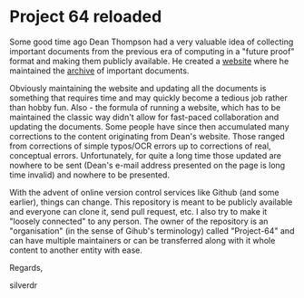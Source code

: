 Project 64 reloaded
===================
Some good time ago Dean Thompson had a very valuable idea of collecting important documents from the previous era of computing in a "future proof" format and making them publicly available. He created a [website](http://project64.c64.org/) where he maintained the [archive](http://project64.c64.org/archive.htm) of important documents.

Obviously maintaining the website and updating all the documents is something that requires time and may quickly become a tedious job rather than hobby fun. Also - the formula of running a website, which has to be maintained the classic way didn't allow for fast-paced collaboration and updating the documents. Some people have since then accumulated many corrections to the content originating from Dean's website. Those ranged from corrections of simple typos/OCR errors up to corrections of real, conceptual errors. Unfortunately, for quite a long time those updated are nowhere to be sent (Dean's e-mail address presented on the page is long time invalid) and nowhere to be presented.

With the advent of online version control services like Github (and some earlier), things can change. This repository is meant to be publicly available and everyone can clone it, send pull request, etc. I also try to make it "loosely connected" to any person. The owner of the repository is an "organisation" (in the sense of Gihub's terminology) called "Project-64" and can have multiple maintainers or can be transferred along with it whole content to another entity with ease.

Regards,

silverdr